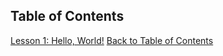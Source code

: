 ## Table of Contents

[Lesson 1: Hello, World!](./lesson1.md)
[Back to Table of Contents](../README.md#table-of-contents)

